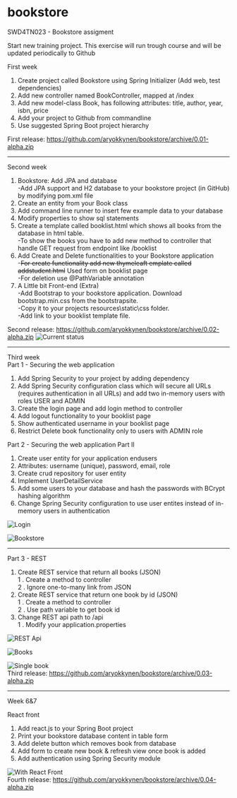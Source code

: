 # bookstore
SWD4TN023 - Bookstore assigment  

Start new training project. This exercise will run trough course and will be updated periodically to Github  
   
First week  
1. Create project called Bookstore using Spring Initializer (Add web, test dependencies)  
1. Add new controller named BookController, mapped at /index  
3. Add new model-class Book, has following attributes: title, author, year, isbn, price  
4. Add your project to Github from commandline    
5. Use suggested Spring Boot project hierarchy

First release: https://github.com/aryokkynen/bookstore/archive/0.01-alpha.zip  
<hr> 

Second week  
1. Bookstore: Add JPA and database  
   -Add JPA support and H2 database to your bookstore project (in GitHub) by modifying pom.xml file  
2. Create an entity from your Book class  
3. Add command line runner to insert few example data to your database  
4. Modify properties to show sql statements  
5. Create a template called booklist.html which shows all books from the database in html table.   
   -To show the books you have to add new method to controller that handle GET request from endpoint like /booklist  
6. Add Create and Delete functionalities to your Bookstore application  
  -~~For create functionality add new thymeleaft emplate called addstudent.html~~ Used form on booklist page  
  -For deletion use @PathVariable annotation  
7. A Little bit Front-end (Extra)  
  -Add Bootstrap to your bookstore application. Download bootstrap.min.css from the bootstrapsite.  
  -Copy it to your projects resources\static\css folder.  
  -Add link to your booklist template file.  
 
Second release: https://github.com/aryokkynen/bookstore/archive/0.02-alpha.zip
![Current status](/img/week2.png "Current status")
<hr>

Third week  
Part 1 - Securing the web application  
  
1. Add Spring Security to your project by adding dependency  
2. Add Spring Security configuration class which will secure all URLs (requires authentication in all URLs) and add two in-memory users with roles USER and ADMIN  
3. Create the login page and add login method to controller  
4. Add logout functionality to your booklist page  
5. Show authenticated username in your booklist page  
6. Restrict Delete book functionality only to users with ADMIN role  

Part 2 - Securing the web application Part II 

1. Create user entity for your application endusers  
2. Attributes: username (unique), password, email, role  
3. Create crud repository for user entity  
4. Implement UserDetailService  
5. Add some users to your database and hash the passwords with BCrypt hashing algorithm  
6. Change Spring Security configuration to use user entites instead of in-memory users in authentication   

![Login](/img/week_3_login.png)  

![Bookstore](/img/week_3_bookstore.png)

<hr>

Part 3 - REST  

1. Create REST service that return all books (JSON)  
1  . Create a method to controller  
2  . Ignore one-to-many link from JSON  
2. Create REST service that return one book by id (JSON)  
1  . Create a method to controller  
2  . Use path variable to get book id  
3. Change REST api path to /api  
1  . Modify your application.properties

![REST Api](/img/week_3_rest_api.png)  

![Books](/img/week_3_rest_books.png)  

![Single book](/img/week_3_rest_single_book.png)  
Third release: https://github.com/aryokkynen/bookstore/archive/0.03-alpha.zip

<hr>

Week 6&7  
  
React front    
1. Add react.js to your Spring Boot project  
2. Print your bookstore database content in table form  
3. Add delete button which removes book from database  
4. Add form to create new book & refresh view once book is added  
5. Add authentication using Spring Security module  

![With React Front](https://github.com/aryokkynen/bookstore/blob/master/img/react_bookstore.png)  
Fourth release: https://github.com/aryokkynen/bookstore/archive/0.04-alpha.zip



